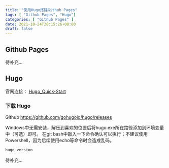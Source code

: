 ```yaml
---
title: "使用Hugo搭建Github Pages"
tags: [ "Github Pages", "Hugo"]
categories: [ "Github Pages" ]
date: 2021-10-24T20:15:26+08:00
draft: false
---
```


## Github Pages

待补充...

## Hugo

官网连接： [Hugo_Quick-Start](https://gohugo.io/getting-started/quick-start/)

### 下载 Hugo

Github <https://github.com/gohugoio/hugo/releases>

Windows中无需安装，解压到喜欢的位置后将hugo.exe所在路径添加到环境变量中（可选）即可。
在git bash中敲入一下命令确认可以执行；不建议使用Powershell，因为后续使用echo等命令时会造成乱码。

```bash
hugo version
```

待补充...